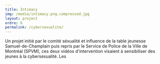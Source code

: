 ```yaml
---
title: Intimacy
img: /media/intimacy.png.compressed.jpg
layout: project
ordre: 6
permalink: /cybersexualite/
---
```

Un projet initié par le comité séxualité et influence de la table jeunesse Samuel-de-Champlain puis repris par le Service de Police de la Ville de Montréal (SPVM), ces deux vidéos d'intervention visaient à sensibiliser des jeunes à la cybersexualité. Les